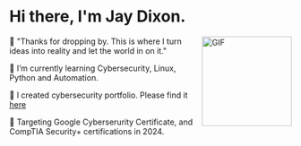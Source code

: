 # Hi there, I'm Jay Dixon.

<img align="right" alt="GIF" height="160px" src="https://media.giphy.com/media/du3J3cXyzhj75IOgvA/giphy.gif" /> 

👀 "Thanks for dropping by. This is where I turn ideas into reality and let the world in on it."

🌱 I’m currently learning Cybersecurity, Linux, Python and Automation.

💞️ I created cybersecurity portfolio. Please find it [here](https://www.linkedin.com/in/jay-dixon-aa267522a/)


🎯 Targeting Google Cyberserurity Certificate, and CompTIA Security+ certifications in 2024.
